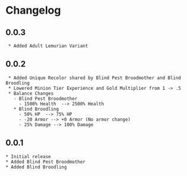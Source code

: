 # Changelog
## 0.0.3
     * Added Adult Lemurian Variant
## 0.0.2
     * Added Unique Recolor shared by Blind Pest Broodmother and Blind Broodling
     * Lowered Minion Tier Experience and Gold Multiplier from 1 -> .5
     * Balance Changes
       - Blind Pest Broodmother
         - 1500% Health  --> 2500% Health
       * Blind Broodling
         - 50% HP  --> 75% HP
         - -20 Armor --> +0 Armor (No armor change)
         - 25% Damage --> 100% Damage
## 0.0.1
	* Initial release
	* Added Blind Pest Broodmother
	* Added Blind Broodling
